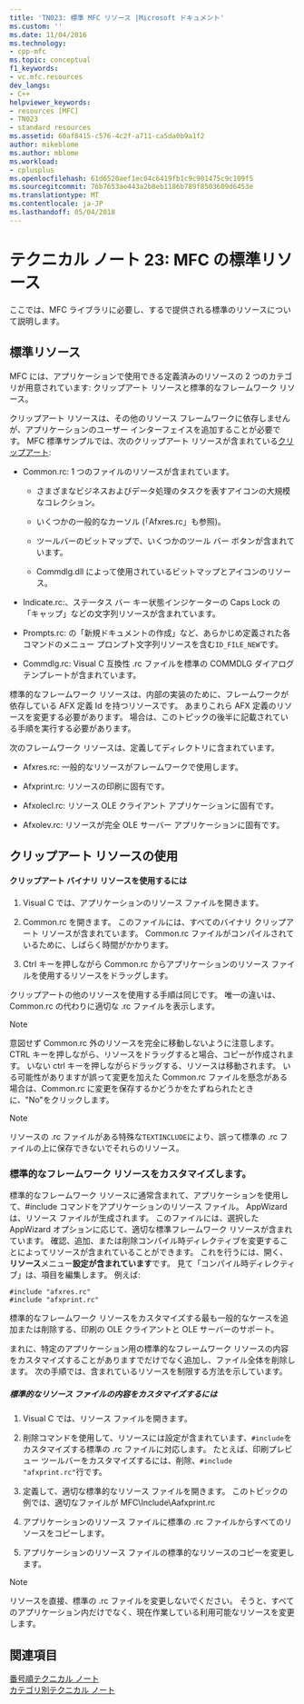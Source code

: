 ```yaml
---
title: 'TN023: 標準 MFC リソース |Microsoft ドキュメント'
ms.custom: ''
ms.date: 11/04/2016
ms.technology:
- cpp-mfc
ms.topic: conceptual
f1_keywords:
- vc.mfc.resources
dev_langs:
- C++
helpviewer_keywords:
- resources [MFC]
- TN023
- standard resources
ms.assetid: 60af8415-c576-4c2f-a711-ca5da0b9a1f2
author: mikeblome
ms.author: mblome
ms.workload:
- cplusplus
ms.openlocfilehash: 61d6520aef1ec04c6419fb1c9c901475c9c109f5
ms.sourcegitcommit: 76b7653ae443a2b8eb1186b789f8503609d6453e
ms.translationtype: MT
ms.contentlocale: ja-JP
ms.lasthandoff: 05/04/2018
---
```

# <a name="tn023-standard-mfc-resources"></a>テクニカル ノート 23: MFC の標準リソース
ここでは、MFC ライブラリに必要し、するで提供される標準のリソースについて説明します。  
  
## <a name="standard-resources"></a>標準リソース  
 MFC には、アプリケーションで使用できる定義済みのリソースの 2 つのカテゴリが用意されています: クリップアート リソースと標準的なフレームワーク リソース。  
  
 クリップアート リソースは、その他のリソース フレームワークに依存しませんが、アプリケーションのユーザー インターフェイスを追加することが必要です。 MFC 標準サンプルでは、次のクリップアート リソースが含まれている[クリップアート](../visual-cpp-samples.md):  
  
-   Common.rc: 1 つのファイルのリソースが含まれています。  
  
    -   さまざまなビジネスおよびデータ処理のタスクを表すアイコンの大規模なコレクション。  
  
    -   いくつかの一般的なカーソル (「Afxres.rc」も参照)。  
  
    -   ツールバーのビットマップで、いくつかのツール バー ボタンが含まれています。  
  
    -   Commdlg.dll によって使用されているビットマップとアイコンのリソース。  
  
-   Indicate.rc:、ステータス バー キー状態インジケーターの Caps Lock の「キャップ」などの文字列リソースが含まれています。  
  
-   Prompts.rc: の「新規ドキュメントの作成」など、あらかじめ定義された各コマンドのメニュー プロンプト文字列リソースを含む`ID_FILE_NEW`です。  
  
-   Commdlg.rc: Visual C 互換性 .rc ファイルを標準の COMMDLG ダイアログ テンプレートが含まれています。  
  
 標準的なフレームワーク リソースは、内部の実装のために、フレームワークが依存している AFX 定義 Id を持つリソースです。 あまりこれら AFX 定義のリソースを変更する必要があります。 場合は、このトピックの後半に記載されている手順を実行する必要があります。  
  
 次のフレームワーク リソースは、定義してディレクトリに含まれています。  
  
-   Afxres.rc: 一般的なリソースがフレームワークで使用します。  
  
-   Afxprint.rc: リソースの印刷に固有です。  
  
-   Afxolecl.rc: リソース OLE クライアント アプリケーションに固有です。  
  
-   Afxolev.rc: リソースが完全 OLE サーバー アプリケーションに固有です。  
  
## <a name="using-clip-art-resources"></a>クリップアート リソースの使用  
  
#### <a name="to-use-a-clip-art-binary-resource"></a>クリップアート バイナリ リソースを使用するには  
  
1.  Visual C では、アプリケーションのリソース ファイルを開きます。  
  
2.  Common.rc を開きます。 このファイルには、すべてのバイナリ クリップアート リソースが含まれています。 Common.rc ファイルがコンパイルされているために、しばらく時間がかかります。  
  
3.  Ctrl キーを押しながら Common.rc からアプリケーションのリソース ファイルを使用するリソースをドラッグします。  
  
 クリップアートの他のリソースを使用する手順は同じです。 唯一の違いは、Common.rc の代わりに適切な .rc ファイルを表示します。  
  
> [!NOTE]
>  意図せず Common.rc 外のリソースを完全に移動しないように注意します。 CTRL キーを押しながら、リソースをドラッグすると場合、コピーが作成されます。 いない ctrl キーを押しながらドラッグする、リソースは移動されます。 いる可能性がありますが誤って変更を加えた Common.rc ファイルを懸念がある場合は、Common.rc に変更を保存するかどうかをたずねられたときに、"No"をクリックします。  
  
> [!NOTE]
>  リソースの .rc ファイルがある特殊な`TEXTINCLUDE`により、誤って標準の .rc ファイルの上に保存できないでそれらのリソース。  
  
### <a name="customizing-standard-framework-resources"></a>標準的なフレームワーク リソースをカスタマイズします。  
 標準的なフレームワーク リソースに通常含まれて、アプリケーションを使用して、#include コマンドをアプリケーションのリソース ファイル。 AppWizard は、リソース ファイルが生成されます。 このファイルには、選択した AppWizard オプションに応じて、適切な標準フレームワーク リソースが含まれています。 確認、追加、または削除コンパイル時ディレクティブを変更することによってリソースが含まれていることができます。 これを行うには、開く、**リソース**メニュー**設定が含まれています**です。 見て「コンパイル時ディレクティブ」は、項目を編集します。 例えば:  
  
```  
#include "afxres.rc"  
#include "afxprint.rc"  
```  
  
 標準的なフレームワーク リソースをカスタマイズする最も一般的なケースを追加または削除する、印刷の OLE クライアントと OLE サーバーのサポート。  
  
 まれに、特定のアプリケーション用の標準的なフレームワーク リソースの内容をカスタマイズすることがありますでだけでなく追加し、ファイル全体を削除します。 次の手順では、含まれているリソースを制限する方法を示しています。  
  
##### <a name="to-customize-the-contents-of-a-standard-resource-file"></a>標準的なリソース ファイルの内容をカスタマイズするには  
  
1.  Visual C では、リソース ファイルを開きます。  
  
2.  削除コマンドを使用して、リソースには設定が含まれています、`#include`をカスタマイズする標準の .rc ファイルに対応します。 たとえば、印刷プレビュー ツールバーをカスタマイズするには、削除、`#include "afxprint.rc"`行です。  
  
3.  定義して、適切な標準的なリソース ファイルを開きます。 このトピックの例では、適切なファイルが MFC\Include\Aafxprint.rc  
  
4.  アプリケーションのリソース ファイルに標準の .rc ファイルからすべてのリソースをコピーします。  
  
5.  アプリケーションのリソース ファイルの標準的なリソースのコピーを変更します。  
  
> [!NOTE]
>  リソースを直接、標準の .rc ファイルを変更しないでください。 そうと、すべてのアプリケーション内だけでなく、現在作業している利用可能なリソースを変更します。  
  
## <a name="see-also"></a>関連項目  
 [番号順テクニカル ノート](../mfc/technical-notes-by-number.md)   
 [カテゴリ別テクニカル ノート](../mfc/technical-notes-by-category.md)

